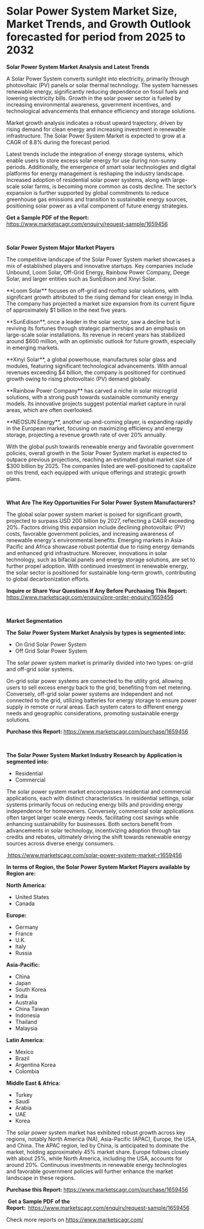 <p><h1>Solar Power System Market Size, Market Trends, and Growth Outlook forecasted for period from 2025 to 2032</h1></p><p><strong>Solar Power System Market Analysis and Latest Trends</strong></p>
<p><p>A Solar Power System converts sunlight into electricity, primarily through photovoltaic (PV) panels or solar thermal technology. The system harnesses renewable energy, significantly reducing dependence on fossil fuels and lowering electricity bills. Growth in the solar power sector is fueled by increasing environmental awareness, government incentives, and technological advancements that enhance efficiency and storage solutions. </p><p>Market growth analysis indicates a robust upward trajectory, driven by rising demand for clean energy and increasing investment in renewable infrastructure. The Solar Power System Market is expected to grow at a CAGR of 8.8% during the forecast period. </p><p>Latest trends include the integration of energy storage systems, which enable users to store excess solar energy for use during non-sunny periods. Additionally, the emergence of smart solar technologies and digital platforms for energy management is reshaping the industry landscape. Increased adoption of residential solar power systems, along with large-scale solar farms, is becoming more common as costs decline. The sector’s expansion is further supported by global commitments to reduce greenhouse gas emissions and transition to sustainable energy sources, positioning solar power as a vital component of future energy strategies.</p></p>
<p><strong>Get a Sample PDF of the Report:&nbsp;</strong> <a href="https://www.marketscagr.com/enquiry/request-sample/1659456?utm_campaign=2650&utm_medium=2&utm_source=Github&utm_content=ia&utm_term=07042025&utm_id=solar-power-system">https://www.marketscagr.com/enquiry/request-sample/1659456</a></p>
<p>&nbsp;</p>
<p><strong>Solar Power System Major Market Players</strong></p>
<p><p>The competitive landscape of the Solar Power System market showcases a mix of established players and innovative startups. Key companies include Unbound, Loom Solar, Off-Grid Energy, Rainbow Power Company, Deege Solar, and larger entities such as SunEdison and Xinyi Solar.</p><p>**Loom Solar** focuses on off-grid and rooftop solar solutions, with significant growth attributed to the rising demand for clean energy in India. The company has projected a market size expansion from its current figure of approximately $1 billion in the next five years.</p><p>**SunEdison**, once a leader in the solar sector, saw a decline but is reviving its fortunes through strategic partnerships and an emphasis on large-scale solar installations. Its revenue in recent years has stabilized around $600 million, with an optimistic outlook for future growth, especially in emerging markets.</p><p>**Xinyi Solar**, a global powerhouse, manufactures solar glass and modules, featuring significant technological advancements. With annual revenues exceeding $4 billion, the company is positioned for continued growth owing to rising photovoltaic (PV) demand globally.</p><p>**Rainbow Power Company** has carved a niche in solar microgrid solutions, with a strong push towards sustainable community energy models. Its innovative projects suggest potential market capture in rural areas, which are often overlooked.</p><p>**NEOSUN Energy**, another up-and-coming player, is expanding rapidly in the European market, focusing on maximizing efficiency and energy storage, projecting a revenue growth rate of over 20% annually.</p><p>With the global push towards renewable energy and favorable government policies, overall growth in the Solar Power System market is expected to outpace previous projections, reaching an estimated global market size of $300 billion by 2025. The companies listed are well-positioned to capitalize on this trend, each equipped with unique offerings and strategic growth plans.</p></p>
<p>&nbsp;</p>
<p><strong>What Are The Key Opportunities For Solar Power System Manufacturers?</strong></p>
<p><p>The global solar power system market is poised for significant growth, projected to surpass USD 200 billion by 2027, reflecting a CAGR exceeding 20%. Factors driving this expansion include declining photovoltaic (PV) costs, favorable government policies, and increasing awareness of renewable energy's environmental benefits. Emerging markets in Asia-Pacific and Africa showcase robust potential due to rising energy demands and enhanced grid infrastructure. Moreover, innovations in solar technology, such as bifacial panels and energy storage solutions, are set to further propel adoption. With continued investment in renewable energy, the solar sector is positioned for sustainable long-term growth, contributing to global decarbonization efforts.</p></p>
<p><strong>Inquire or Share Your Questions If Any Before Purchasing This Report:</strong> <a href="https://www.marketscagr.com/enquiry/pre-order-enquiry/1659456?utm_campaign=2650&utm_medium=2&utm_source=Github&utm_content=ia&utm_term=07042025&utm_id=solar-power-system">https://www.marketscagr.com/enquiry/pre-order-enquiry/1659456</a></p>
<p>&nbsp;</p>
<p><strong>Market Segmentation</strong></p>
<p><strong>The Solar Power System Market Analysis by types is segmented into:</strong></p>
<p><ul><li>On Grid Solar Power System</li><li>Off Grid Solar Power System</li></ul></p>
<p><p>The solar power system market is primarily divided into two types: on-grid and off-grid solar systems. </p><p>On-grid solar power systems are connected to the utility grid, allowing users to sell excess energy back to the grid, benefiting from net metering. Conversely, off-grid solar power systems are independent and not connected to the grid, utilizing batteries for energy storage to ensure power supply in remote or rural areas. Each system caters to different energy needs and geographic considerations, promoting sustainable energy solutions.</p></p>
<p><strong>Purchase this Report:&nbsp;</strong><a href="https://www.marketscagr.com/purchase/1659456?utm_campaign=2650&utm_medium=2&utm_source=Github&utm_content=ia&utm_term=07042025&utm_id=solar-power-system">https://www.marketscagr.com/purchase/1659456</a></p>
<p>&nbsp;</p>
<p><strong>The Solar Power System Market Industry Research by Application is segmented into:</strong></p>
<p><ul><li>Residential</li><li>Commercial</li></ul></p>
<p><p>The solar power system market encompasses residential and commercial applications, each with distinct characteristics. In residential settings, solar systems primarily focus on reducing energy bills and providing energy independence for homeowners. Conversely, commercial solar applications often target larger scale energy needs, facilitating cost savings while enhancing sustainability for businesses. Both sectors benefit from advancements in solar technology, incentivizing adoption through tax credits and rebates, ultimately driving the shift towards renewable energy sources across diverse energy consumers.</p></p>
<p><a href="https://www.marketscagr.com/solar-power-system-market-r1659456?utm_campaign=2650&utm_medium=2&utm_source=Github&utm_content=ia&utm_term=07042025&utm_id=solar-power-system">&nbsp;https://www.marketscagr.com/solar-power-system-market-r1659456</a></p>
<p><strong>In terms of Region, the Solar Power System Market Players available by Region are:</strong></p>
<p>
    <p> <strong> North America: </strong>
        <ul>
            <li>United States</li>
            <li>Canada</li>
        </ul>
        </p> 
    <p> <strong> Europe: </strong>
        <ul>
            <li>Germany</li>
            <li>France</li>
            <li>U.K.</li>
            <li>Italy</li>
            <li>Russia</li>
        </ul>
        </p> 
    <p> <strong> Asia-Pacific: </strong>
        <ul>
            <li>China</li>
            <li>Japan</li>
            <li>South Korea</li>
            <li>India</li>
            <li>Australia</li>
            <li>China Taiwan</li>
            <li>Indonesia</li>
            <li>Thailand</li>
            <li>Malaysia</li>
        </ul>
        </p> 
    <p> <strong> Latin America: </strong>
        <ul>
            <li>Mexico</li>
            <li>Brazil</li>
            <li>Argentina Korea</li>
            <li>Colombia</li>
        </ul>
        </p> 
    <p> <strong> Middle East & Africa: </strong>
        <ul>
            <li>Turkey</li>
            <li>Saudi</li>
            <li>Arabia</li>
            <li>UAE</li>
            <li>Korea</li>
        </ul>
    </p>
    </p>
<p><p>The solar power system market has exhibited robust growth across key regions, notably North America (NA), Asia-Pacific (APAC), Europe, the USA, and China. The APAC region, led by China, is anticipated to dominate the market, holding approximately 45% market share. Europe follows closely with about 25%, while North America, including the USA, accounts for around 20%. Continuous investments in renewable energy technologies and favorable government policies will further enhance the market landscape in these regions.</p></p>
<p><strong>Purchase this Report: </strong><a href="https://www.marketscagr.com/purchase/1659456?utm_campaign=2650&utm_medium=2&utm_source=Github&utm_content=ia&utm_term=07042025&utm_id=solar-power-system">https://www.marketscagr.com/purchase/1659456</a></p>
<p>&nbsp;<strong>Get a Sample PDF of the Report:&nbsp;&nbsp;</strong><a href="https://www.marketscagr.com/enquiry/request-sample/1659456?utm_campaign=2650&utm_medium=2&utm_source=Github&utm_content=ia&utm_term=07042025&utm_id=solar-power-system">https://www.marketscagr.com/enquiry/request-sample/1659456</a></p>
<p><strong></strong></p>
<p>Check more reports on <a href="https://www.marketscagr.com/?utm_campaign=2650&utm_medium=2&utm_source=Github&utm_content=ia&utm_term=07042025&utm_id=solar-power-system">https://www.marketscagr.com/</a></p>